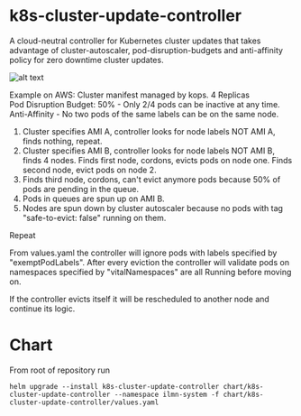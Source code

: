 # k8s-cluster-update-controller 

A cloud-neutral controller for Kubernetes cluster updates that takes advantage of cluster-autoscaler, pod-disruption-budgets and anti-affinity policy for zero downtime cluster updates.  

![alt text](https://github.com/lannparty/k8s-cluster-update-controller/blob/master/Controller%20Logic.png)  

Example on AWS:
Cluster manifest managed by kops.
4 Replicas  
Pod Disruption Budget: 50% - Only 2/4 pods can be inactive at any time.  
Anti-Affinity - No two pods of the same labels can be on the same node.  

1. Cluster specifies AMI A, controller looks for node labels NOT AMI A, finds nothing, repeat.  
2. Cluster specifies AMI B, controller looks for node labels NOT AMI B, finds 4 nodes. Finds first node, cordons, evicts pods on node one. Finds second node, evict pods on node 2.  
3. Finds third node, cordons, can't evict anymore pods because 50% of pods are pending in the queue.   
4. Pods in queues are spun up on AMI B.  
5. Nodes are spun down by cluster autoscaler because no pods with tag "safe-to-evict: false" running on them.  
  
Repeat  

From values.yaml the controller will ignore pods with labels specified by "exemptPodLabels". After every eviction the controller will validate pods on namespaces specified by "vitalNamespaces" are all Running before moving on.  

If the controller evicts itself it will be rescheduled to another node and continue its logic.  

# Chart

From root of repository run  
```
helm upgrade --install k8s-cluster-update-controller chart/k8s-cluster-update-controller --namespace ilmn-system -f chart/k8s-cluster-update-controller/values.yaml
```
